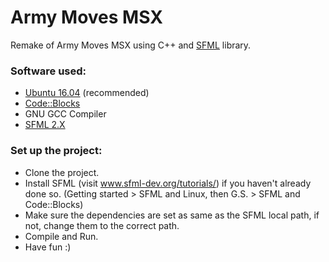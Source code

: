 # Army Moves MSX

Remake of Army Moves MSX using C++ and [SFML](https://www.sfml-dev.org/) library.

### Software used:

* [Ubuntu 16.04](https://www.ubuntu.com/) (recommended)
* [Code::Blocks](http://www.codeblocks.org/)
* GNU GCC Compiler
* [SFML 2.X](https://www.sfml-dev.org/)

### Set up the project:

* Clone the project.
* Install SFML (visit www.sfml-dev.org/tutorials/) if you haven't already done so. (Getting started > SFML and Linux, then G.S. > SFML and Code::Blocks)
* Make sure the dependencies are set as same as the SFML local path, if not, change them to the correct path.
* Compile and Run.
* Have fun :)
